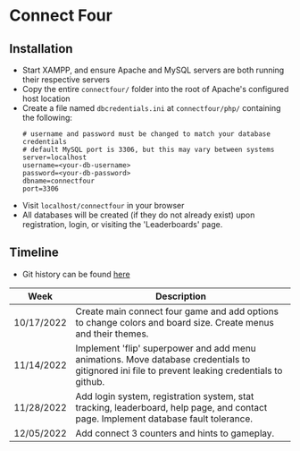 # Connect Four
## Installation
* Start XAMPP, and ensure Apache and MySQL servers are both running their respective servers
* Copy the entire `connectfour/`  folder into the root of Apache's configured host location
* Create a file named `dbcredentials.ini` at `connectfour/php/` containing the following:
    ```
    # username and password must be changed to match your database credentials
    # default MySQL port is 3306, but this may vary between systems
    server=localhost
    username=<your-db-username>
    password=<your-db-password>
    dbname=connectfour
    port=3306
    ```
* Visit `localhost/connectfour` in your browser
* All databases will be created (if they do not already exist) upon registration, login, or visiting the 'Leaderboards' page.
## Timeline
* Git history can be found [here](https://github.com/jwhitlow45/connectfour/commits/main)

| Week        | Description |
| ----------- | ----------- |
| 10/17/2022  | Create main connect four game and add options to change colors and board size. Create menus and their themes. |
| 11/14/2022  | Implement 'flip' superpower and add menu animations. Move database credentials to gitignored ini file to prevent leaking credentials to github.  |
| 11/28/2022  | Add login system, registration system, stat tracking, leaderboard, help page, and contact page. Implement database fault tolerance. |
| 12/05/2022  | Add connect 3 counters and hints to gameplay. |
